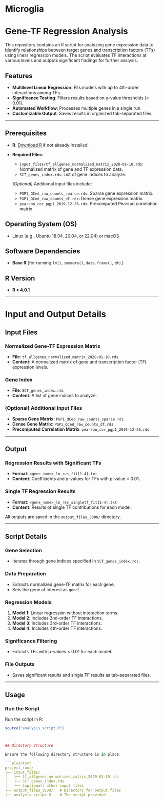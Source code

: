 # Microglia

# Gene-TF Regression Analysis

This repository contains an R script for analyzing gene expression data to identify relationships between target genes and transcription factors (TFs) using linear regression models. The script evaluates TF interactions at various levels and outputs significant findings for further analysis.

## Features

- **Multilevel Linear Regression**: Fits models with up to 4th-order interactions among TFs.
- **Significance Testing**: Filters results based on p-value thresholds (< 0.01).
- **Automated Workflow**: Processes multiple genes in a single run.
- **Customizable Output**: Saves results in organized tab-separated files.

---

## Prerequisites

- **R**: [Download R](https://www.r-project.org/) if not already installed.
- **Required Files**:
  - `input_files/tf_allgenes_normalized_matrix_2020-01-10.rds`: Normalized matrix of gene and TF expression data.
  - `SCT_genes_index.rds`: List of gene indices to analyze.

  *(Optional)* Additional input files include:
  - `PGP1_QCed_raw_counts_sparse.rds`: Sparse gene expression matrix.
  - `PGP1_QCed_raw_counts_df.rds`: Dense gene expression matrix.
  - `pearson_cor_pgp1_2019-12-26.rds`: Precomputed Pearson correlation matrix.

## Operating System (OS)
- Linux (e.g., Ubuntu 18.04, 20.04, or 22.04) or macOS

## Software Dependencies
- **Base R** (for running `lm()`, `summary()`, `data.frame()`, etc.)

## R Version
- **R > 4.0.1**

---

# Input and Output Details

## Input Files

### Normalized Gene-TF Expression Matrix
- **File**: `tf_allgenes_normalized_matrix_2020-01-10.rds`  
- **Content**: A normalized matrix of gene and transcription factor (TF) expression levels.

### Gene Index
- **File**: `SCT_genes_index.rds`  
- **Content**: A list of gene indices to analyze.

### (Optional) Additional Input Files
- **Sparse Gene Matrix**: `PGP1_QCed_raw_counts_sparse.rds`
- **Dense Gene Matrix**: `PGP1_QCed_raw_counts_df.rds`
- **Precomputed Correlation Matrix**: `pearson_cor_pgp1_2019-12-26.rds`

---

## Output

### Regression Results with Significant TFs
- **Format**: `<gene_name>_lm_res_fit[1-4].txt`  
- **Content**: Coefficients and p-values for TFs with p-value < 0.01.

### Single TF Regression Results
- **Format**: `<gene_name>_lm_res_singletf_fit[1-4].txt`  
- **Content**: Results of single TF contributions for each model.

All outputs are saved in the `output_files_3000/` directory.

---

## Script Details

### Gene Selection
- Iterates through gene indices specified in `SCT_genes_index.rds`.

### Data Preparation
- Extracts normalized gene-TF matrix for each gene.
- Sets the gene of interest as `gene1`.

### Regression Models
1. **Model 1**: Linear regression without interaction terms.
2. **Model 2**: Includes 2nd-order TF interactions.
3. **Model 3**: Includes 3rd-order TF interactions.
4. **Model 4**: Includes 4th-order TF interactions.

### Significance Filtering
- Extracts TFs with p-values < 0.01 for each model.

### File Outputs
- Saves significant results and single TF results as tab-separated files.

---

## Usage

### Run the Script
Run the script in R:

```r
source("analysis_script.R")



## Directory Structure

Ensure the following directory structure is in place:

```plaintext
project_root/
├── input_files/
│   ├── tf_allgenes_normalized_matrix_2020-01-10.rds
│   ├── SCT_genes_index.rds
│   └── (optional) other input files
├── output_files_3000/   # Directory for output files
├── analysis_script.R    # The script provided
